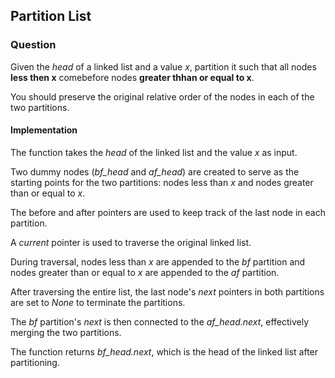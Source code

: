 ## Partition List

### Question

Given the *head* of a linked list and a value *x*, partition it such that all nodes **less then x** comebefore nodes **greater thhan or equal to x**.

You should preserve the original relative order of the nodes in each of the two partitions.

#### Implementation

The function takes the *head* of the linked list and the value *x* as input.

Two dummy nodes (*bf_head* and *af_head*) are created to serve as the starting points for the two partitions: nodes less than *x* and nodes greater than or equal to *x*.

The before and after pointers are used to keep track of the last node in each partition.

A *current* pointer is used to traverse the original linked list.

During traversal, nodes less than *x* are appended to the *bf* partition and nodes greater than or equal to *x* are appended to the *af* partition.

After traversing the entire list, the last node's *next* pointers in both partitions are set to *None* to terminate the partitions.

The *bf* partition's *next* is then connected to the *af_head.next*, effectively merging the two partitions.

The function returns *bf_head.next*, which is the head of the linked list after partitioning.

